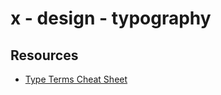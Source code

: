 # x - design - typography

## Resources

-   [Type Terms Cheat Sheet](https://www.supremo.tv/typeterms/)
